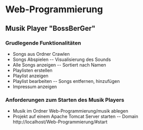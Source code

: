 # Web-Programmierung

## Musik Player "BossBerGer"

### Grudlegende Funktionalitäten

- Songs aus Ordner Crawlen
- Songs Abspielen
  -- Visualisierung des Sounds
- Alle Songs anzeigen
  -- Sortiert nach Namen
- Playlisten erstellen
- Playlist anzeigen
- Playlist bearbeiten
  -- Songs entfernen, hinzufügen
- Impressum anzeigen

### Anforderungen zum Starten des Musik Players

- Musik im Ordner Web-Programmierung/musik ablegen
- Projekt auf einem Apache Tomcat Server starten
  -- Domain http://localhost/Web-Programmierung/#start
